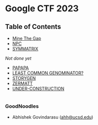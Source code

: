 # Google CTF 2023

## **Table of Contents**

- [Mine The Gap](MineTheGap/README.md)
- [NPC](NPC/README.md)
- [SYMMATRIX](SYMATRIX/README.md)


*Not done yet*
- [PAPAPA]() 
- [LEAST COMMON GENOMINATOR?]()
- [STORYGEN]()
- [ZERMATT]()
- [UNDER-CONSTRUCTION]()

#
### GoodNoodles

- Abhishek Govindarasu (ahh@ucsd.edu)